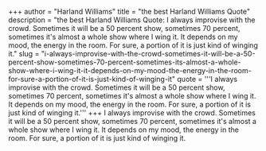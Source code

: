 +++
author = "Harland Williams"
title = "the best Harland Williams Quote"
description = "the best Harland Williams Quote: I always improvise with the crowd. Sometimes it will be a 50 percent show, sometimes 70 percent, sometimes it's almost a whole show where I wing it. It depends on my mood, the energy in the room. For sure, a portion of it is just kind of winging it."
slug = "i-always-improvise-with-the-crowd-sometimes-it-will-be-a-50-percent-show-sometimes-70-percent-sometimes-its-almost-a-whole-show-where-i-wing-it-it-depends-on-my-mood-the-energy-in-the-room-for-sure-a-portion-of-it-is-just-kind-of-winging-it"
quote = '''I always improvise with the crowd. Sometimes it will be a 50 percent show, sometimes 70 percent, sometimes it's almost a whole show where I wing it. It depends on my mood, the energy in the room. For sure, a portion of it is just kind of winging it.'''
+++
I always improvise with the crowd. Sometimes it will be a 50 percent show, sometimes 70 percent, sometimes it's almost a whole show where I wing it. It depends on my mood, the energy in the room. For sure, a portion of it is just kind of winging it.
